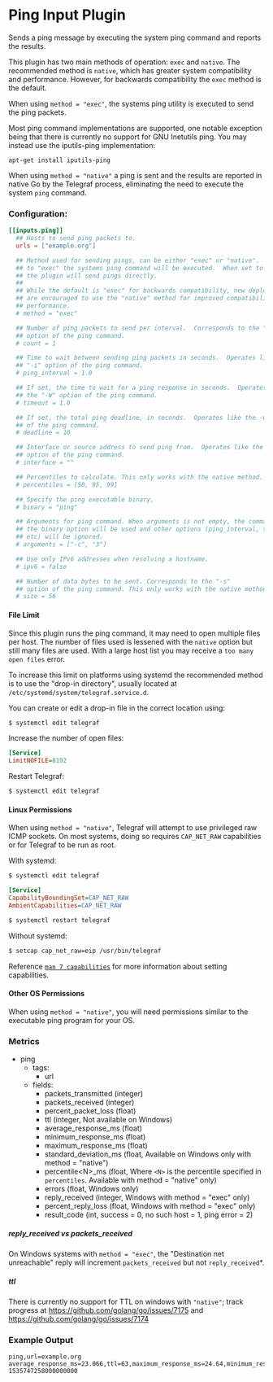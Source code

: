 # Ping Input Plugin

Sends a ping message by executing the system ping command and reports the results.

This plugin has two main methods of operation: `exec` and `native`.  The
recommended method is `native`, which has greater system compatibility and
performance.  However, for backwards compatibility the `exec` method is the
default.

When using `method = "exec"`, the systems ping utility is executed to send the
ping packets.

Most ping command implementations are supported, one notable exception being
that there is currently no support for GNU Inetutils ping.  You may instead use
the iputils-ping implementation:
```
apt-get install iputils-ping
```

When using `method = "native"` a ping is sent and the results are reported in
native Go by the Telegraf process, eliminating the need to execute the system
`ping` command.

### Configuration:

```toml
[[inputs.ping]]
  ## Hosts to send ping packets to.
  urls = ["example.org"]

  ## Method used for sending pings, can be either "exec" or "native".  When set
  ## to "exec" the systems ping command will be executed.  When set to "native"
  ## the plugin will send pings directly.
  ##
  ## While the default is "exec" for backwards compatibility, new deployments
  ## are encouraged to use the "native" method for improved compatibility and
  ## performance.
  # method = "exec"

  ## Number of ping packets to send per interval.  Corresponds to the "-c"
  ## option of the ping command.
  # count = 1

  ## Time to wait between sending ping packets in seconds.  Operates like the
  ## "-i" option of the ping command.
  # ping_interval = 1.0

  ## If set, the time to wait for a ping response in seconds.  Operates like
  ## the "-W" option of the ping command.
  # timeout = 1.0

  ## If set, the total ping deadline, in seconds.  Operates like the -w option
  ## of the ping command.
  # deadline = 10

  ## Interface or source address to send ping from.  Operates like the -I or -S
  ## option of the ping command.
  # interface = ""

  ## Percentiles to calculate. This only works with the native method.
  # percentiles = [50, 95, 99]

  ## Specify the ping executable binary.
  # binary = "ping"

  ## Arguments for ping command. When arguments is not empty, the command from
  ## the binary option will be used and other options (ping_interval, timeout,
  ## etc) will be ignored.
  # arguments = ["-c", "3"]

  ## Use only IPv6 addresses when resolving a hostname.
  # ipv6 = false

  ## Number of data bytes to be sent. Corresponds to the "-s"
  ## option of the ping command. This only works with the native method.
  # size = 56
```

#### File Limit

Since this plugin runs the ping command, it may need to open multiple files per
host.  The number of files used is lessened with the `native` option but still
many files are used.  With a large host list you may receive a `too many open
files` error.

To increase this limit on platforms using systemd the recommended method is to
use the "drop-in directory", usually located at
`/etc/systemd/system/telegraf.service.d`.

You can create or edit a drop-in file in the correct location using:
```sh
$ systemctl edit telegraf
```

Increase the number of open files:
```ini
[Service]
LimitNOFILE=8192
```

Restart Telegraf:
```sh
$ systemctl edit telegraf
```

#### Linux Permissions

When using `method = "native"`, Telegraf will attempt to use privileged raw
ICMP sockets.  On most systems, doing so requires `CAP_NET_RAW` capabilities or for Telegraf to be run as root.

With systemd:
```sh
$ systemctl edit telegraf
```
```ini
[Service]
CapabilityBoundingSet=CAP_NET_RAW
AmbientCapabilities=CAP_NET_RAW
```
```sh
$ systemctl restart telegraf
```

Without systemd:
```sh
$ setcap cap_net_raw=eip /usr/bin/telegraf
```

Reference [`man 7 capabilities`][man 7 capabilities] for more information about
setting capabilities.

[man 7 capabilities]: http://man7.org/linux/man-pages/man7/capabilities.7.html

#### Other OS Permissions

When using `method = "native"`, you will need permissions similar to the executable ping program for your OS. 

### Metrics

- ping
  - tags:
    - url
  - fields:
    - packets_transmitted (integer)
    - packets_received (integer)
    - percent_packet_loss (float)
    - ttl (integer, Not available on Windows)
    - average_response_ms (float)
    - minimum_response_ms (float)
    - maximum_response_ms (float)
    - standard_deviation_ms (float, Available on Windows only with method = "native")
    - percentile\<N\>_ms (float, Where `<N>` is the percentile specified in `percentiles`. Available with method = "native" only)
    - errors (float, Windows only)
    - reply_received (integer, Windows with method = "exec" only)
    - percent_reply_loss (float, Windows with method = "exec" only)
    - result_code (int, success = 0, no such host = 1, ping error = 2)

##### reply_received vs packets_received

On Windows systems with `method = "exec"`, the "Destination net unreachable" reply will increment `packets_received` but not `reply_received`*.

##### ttl

There is currently no support for TTL on windows with `"native"`; track
progress at https://github.com/golang/go/issues/7175 and
https://github.com/golang/go/issues/7174


### Example Output

```
ping,url=example.org average_response_ms=23.066,ttl=63,maximum_response_ms=24.64,minimum_response_ms=22.451,packets_received=5i,packets_transmitted=5i,percent_packet_loss=0,result_code=0i,standard_deviation_ms=0.809 1535747258000000000
```
